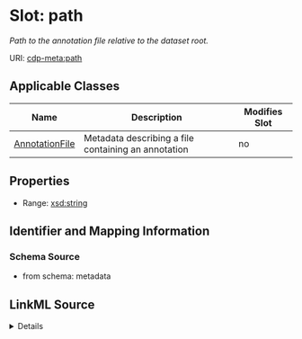 # Slot: path


_Path to the annotation file relative to the dataset root._



URI: [cdp-meta:path](metadatapath)



<!-- no inheritance hierarchy -->




## Applicable Classes

| Name | Description | Modifies Slot |
| --- | --- | --- |
[AnnotationFile](AnnotationFile.md) | Metadata describing a file containing an annotation |  no  |







## Properties

* Range: [xsd:string](http://www.w3.org/2001/XMLSchema#string)





## Identifier and Mapping Information







### Schema Source


* from schema: metadata




## LinkML Source

<details>
```yaml
name: path
description: Path to the annotation file relative to the dataset root.
from_schema: metadata
exact_mappings:
- cdp-common:annotation_file_path
rank: 1000
alias: path
owner: AnnotationFile
domain_of:
- AnnotationFile
range: string
inlined: true
inlined_as_list: true

```
</details>

